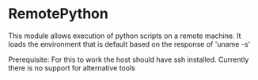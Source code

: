 # RemotePython
This module allows execution of python scripts on a remote machine.
It loads the environment that is default based on the response of 'uname -s'

Prerequisite:
For this to work the host should have ssh installed.
Currently there is no support for alternative tools
